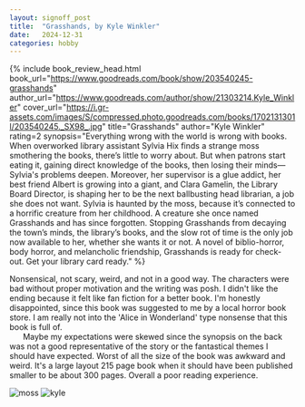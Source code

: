 ```yaml
---
layout: signoff_post
title:  "Grasshands, by Kyle Winkler"
date:   2024-12-31
categories: hobby
---
```

{% include book_review_head.html
  book_url="https://www.goodreads.com/book/show/203540245-grasshands"
  author_url="https://www.goodreads.com/author/show/21303214.Kyle_Winkler"
  cover_url="https://i.gr-assets.com/images/S/compressed.photo.goodreads.com/books/1702131301l/203540245._SX98_.jpg"
  title="Grasshands"
  author="Kyle Winkler"
  rating=2
  synopsis="Everything wrong with the world is wrong with books. When overworked library assistant Sylvia Hix finds a strange moss smothering the books, there’s little to worry about. But when patrons start eating it, gaining direct knowledge of the books, then losing their minds—Sylvia's problems deepen. Moreover, her supervisor is a glue addict, her best friend Albert is growing into a giant, and Clara Gamelin, the Library Board Director, is shaping her to be the next ballbusting head librarian, a job she does not want. Sylvia is haunted by the moss, because it’s connected to a horrific creature from her childhood. A creature she once named Grasshands and has since forgotten. Stopping Grasshands from decaying the town’s minds, the library’s books, and the slow rot of time is the only job now available to her, whether she wants it or not. A novel of biblio-horror, body horror, and melancholic friendship, Grasshands is ready for check-out. Get your library card ready."
%}

Nonsensical, not scary, weird, and not in a good way. The characters were bad without proper motivation and the writing was posh. I didn't like the ending because it felt like fan fiction for a better book. I'm honestly disappointed, since this book was suggested to me by a local horror book store. I am really not into the 'Alice in Wonderland' type nonsense that this book is full of. 
<br/>&nbsp;&nbsp;&nbsp;&nbsp;&nbsp;&nbsp;Maybe my expectations were skewed since the synopsis on the back was not a good representative of the story or the fantastical themes I should have expected. Worst of all the size of the book was awkward and weird. It's a large layout 215 page book when it should have been published smaller to be about 300 pages. Overall a poor reading experience. 

![moss](https://www.compostmagazine.com/wp-content/uploads/2023/02/moss-in-garden.jpg)
![kyle](https://therumpus.net/wp-content/uploads/2024/10/Author-Photo-Kyle-Winkler.jpg)
